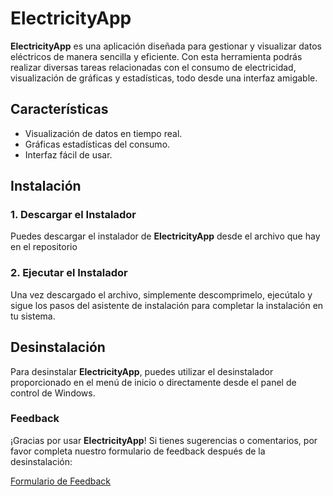 # ElectricityApp

**ElectricityApp** es una aplicación diseñada para gestionar y visualizar datos eléctricos de manera sencilla y eficiente. Con esta herramienta podrás realizar diversas tareas relacionadas con el consumo de electricidad, visualización de gráficas y estadísticas, todo desde una interfaz amigable.

## Características

- Visualización de datos en tiempo real.
- Gráficas estadísticas del consumo.
- Interfaz fácil de usar.

## Instalación

### 1. Descargar el Instalador

Puedes descargar el instalador de **ElectricityApp** desde el archivo que hay en el repositorio

### 2. Ejecutar el Instalador

Una vez descargado el archivo, simplemente descomprimelo, ejecútalo y sigue los pasos del asistente de instalación para completar la instalación en tu sistema.

## Desinstalación

Para desinstalar **ElectricityApp**, puedes utilizar el desinstalador proporcionado en el menú de inicio o directamente desde el panel de control de Windows.

### Feedback

¡Gracias por usar **ElectricityApp**! Si tienes sugerencias o comentarios, por favor completa nuestro formulario de feedback después de la desinstalación:

[Formulario de Feedback](https://forms.gle/FdsWhVRcgH6v1iEM6)
